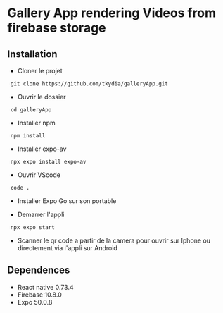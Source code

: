 # Gallery App rendering Videos from firebase storage

## Installation

- Cloner le projet

```
 git clone https://github.com/tkydia/galleryApp.git
```

- Ouvrir le dossier

```
 cd galleryApp
```

- Installer npm

```
 npm install
```

- Installer expo-av

```
 npx expo install expo-av
```

- Ouvrir VScode

```
 code .
```

- Installer Expo Go sur son portable

- Demarrer l'appli

```
 npx expo start
```

- Scanner le qr code a partir de la camera pour ouvrir sur Iphone ou directement via l'appli sur Android

## Dependences

- React native 0.73.4
- Firebase 10.8.0
- Expo 50.0.8
